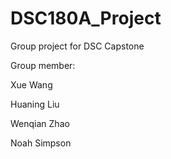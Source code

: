 # DSC180A_Project

Group project for DSC Capstone 


Group member:

  Xue Wang
  
  Huaning Liu
  
  Wenqian Zhao 
  
  Noah Simpson
 
